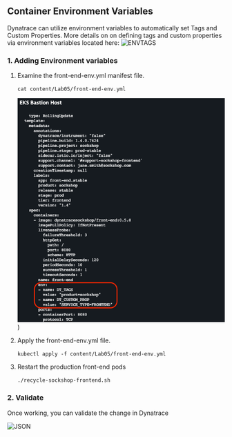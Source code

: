 ## Container Environment Variables

Dynatrace can utilize environment variables to automatically set Tags and Custom Properties. More details on on defining tags and custom properties via environment variables located here: ![ENVTAGS](https://www.dynatrace.com/support/help/how-to-use-dynatrace/tags-and-metadata/setup/define-tags-based-on-environment-variables/)

### 1. Adding Environment variables

1. Examine the front-end-env.yml manifest file.

   ```
   cat content/Lab05/front-end-env.yml
   ```

   ![ENVYML](../../assets/images/ymlenv.png))

2. Apply the front-end-env.yml file.

   ```
   kubectl apply -f content/Lab05/front-end-env.yml
   ```

3. Restart the production front-end pods

   ```
   ./recycle-sockshop-frontend.sh
   ```


### 2. Validate

Once working, you can validate the change in Dynatrace

![JSON](https://github.com/Nodnarboen/k8s-workshop/blob/master/assets/Picture14.png)
